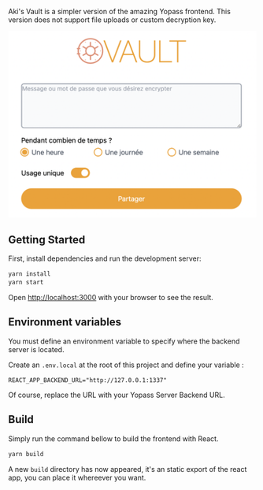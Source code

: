 Aki's Vault is a simpler version of the amazing Yopass frontend. This version does not support file uploads or custom decryption key.

![img](./public/preview.png)

## Getting Started

First, install dependencies and run the development server:

```bash
yarn install
yarn start
```

Open [http://localhost:3000](http://localhost:3000) with your browser to see the result.

## Environment variables

You must define an environment variable to specify where the backend server is located.

Create an `.env.local` at the root of this project and define your variable :

```
REACT_APP_BACKEND_URL="http://127.0.0.1:1337"
```

Of course, replace the URL with your Yopass Server Backend URL.

## Build

Simply run the command bellow to build the frontend with React.

```bash
yarn build
```

A new `build` directory has now appeared, it's an static export of the react app, you can place it whereever you want.


